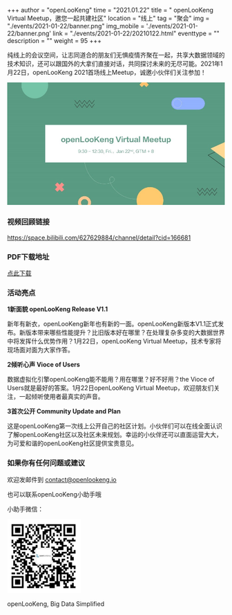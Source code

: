 ﻿+++ 
author = "openLooKeng"
time = "2021.01.22" 
title = " openLooKeng Virtual Meetup，邀您一起共建社区" 
location = "线上" 
tag = "聚会"
img = "./events/2021-01-22/banner.png" 
img_mobile = './events/2021-01-22/banner.png'
link = "./events/2021-01-22/20210122.html"
eventtype = ""
description = ""
weight = 95
+++

纯线上的会议空间，让志同道合的朋友们无惧疫情齐聚在一起，共享大数据领域的技术知识，还可以跟国外的大拿们直接对话，共同探讨未来的无尽可能。2021年1月22日，openLooKeng 2021首场线上Meetup，诚邀小伙伴们关注参加！

<img src="./detail1.jpg">

### 视频回顾链接

https://space.bilibili.com/627629884/channel/detail?cid=166681

### PDF下载地址

<a href="openLooKeng-Virtual-Meetup.rar" download="">点此下载</a>

### 活动亮点

<strong>1新面貌 openLooKeng Release V1.1</strong>

新年有新衣，openLooKeng新年也有新的一面。openLooKeng新版本V1.1正式发布。新版本带来哪些性能提升？比旧版本好在哪里？在处理复杂多变的大数据世界中将发挥什么优势作用？1月22日，openLooKeng Virtual Meetup，技术专家将现场面对面为大家作答。

<strong>2倾听心声 Vioce of Users</strong>

数据虚拟化引擎openLooKeng能不能用？用在哪里？好不好用？the Vioce of Users就是最好的答案。1月22日openLooKeng Virtual Meetup，欢迎朋友们关注，一起倾听使用者最真实的声音。

<strong>3首次公开 Community Update and Plan</strong>

这是openLooKeng第一次线上公开自己的社区计划。小伙伴们可以在线全面认识了解openLooKeng社区以及社区未来规划。幸运的小伙伴还可以直面运营大大，为可爱和谐的openLooKeng社区提供宝贵意见。

### 如果你有任何问题或建议

欢迎发邮件到 contact@openlookeng.io

也可以联系openLooKeng小助手哦

小助手微信：

<img src="./detail4.png" width="171px">

openLooKeng, Big Data Simplified